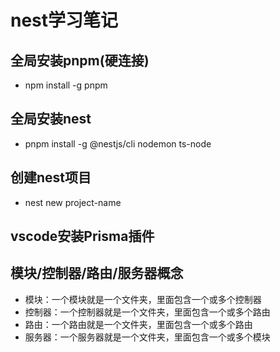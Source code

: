# nest学习笔记
## 全局安装pnpm(硬连接)
* npm install -g pnpm

## 全局安装nest
* pnpm install -g @nestjs/cli nodemon ts-node

## 创建nest项目
* nest new project-name

## vscode安装Prisma插件

## 模块/控制器/路由/服务器概念
* 模块：一个模块就是一个文件夹，里面包含一个或多个控制器
* 控制器：一个控制器就是一个文件夹，里面包含一个或多个路由
* 路由：一个路由就是一个文件夹，里面包含一个或多个路由
* 服务器：一个服务器就是一个文件夹，里面包含一个或多个模块

##
